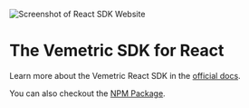 ![Screenshot of React SDK Website](https://github.com/user-attachments/assets/6402d527-180a-45ab-9e2c-7072f45c352a)

# The Vemetric SDK for React

Learn more about the Vemetric React SDK in the [official docs](https://vemetric.com/docs/sdks/react).

You can also checkout the [NPM Package](https://www.npmjs.com/package/@vemetric/react).
